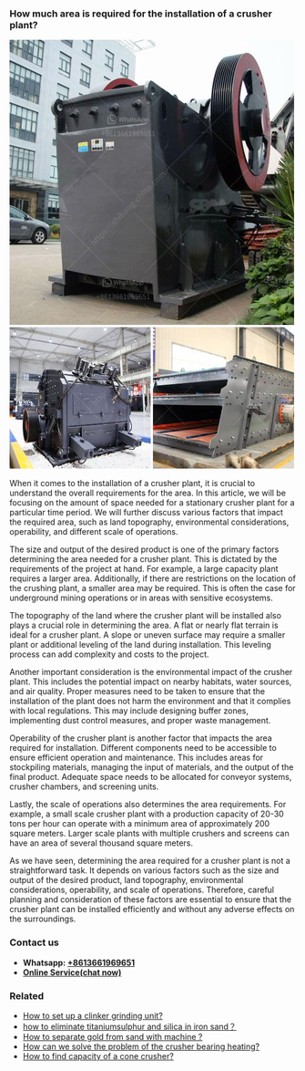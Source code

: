 <h3>How much area is required for the installation of a crusher plant?</h3><img src='1701745006.jpg' alt=''><p>When it comes to the installation of a crusher plant, it is crucial to understand the overall requirements for the area. In this article, we will be focusing on the amount of space needed for a stationary crusher plant for a particular time period. We will further discuss various factors that impact the required area, such as land topography, environmental considerations, operability, and different scale of operations.</p><p>The size and output of the desired product is one of the primary factors determining the area needed for a crusher plant. This is dictated by the requirements of the project at hand. For example, a large capacity plant requires a larger area. Additionally, if there are restrictions on the location of the crushing plant, a smaller area may be required. This is often the case for underground mining operations or in areas with sensitive ecosystems.</p><p>The topography of the land where the crusher plant will be installed also plays a crucial role in determining the area. A flat or nearly flat terrain is ideal for a crusher plant. A slope or uneven surface may require a smaller plant or additional leveling of the land during installation. This leveling process can add complexity and costs to the project.</p><p>Another important consideration is the environmental impact of the crusher plant. This includes the potential impact on nearby habitats, water sources, and air quality. Proper measures need to be taken to ensure that the installation of the plant does not harm the environment and that it complies with local regulations. This may include designing buffer zones, implementing dust control measures, and proper waste management.</p><p>Operability of the crusher plant is another factor that impacts the area required for installation. Different components need to be accessible to ensure efficient operation and maintenance. This includes areas for stockpiling materials, managing the input of materials, and the output of the final product. Adequate space needs to be allocated for conveyor systems, crusher chambers, and screening units.</p><p>Lastly, the scale of operations also determines the area requirements. For example, a small scale crusher plant with a production capacity of 20-30 tons per hour can operate with a minimum area of approximately 200 square meters. Larger scale plants with multiple crushers and screens can have an area of several thousand square meters.</p><p>As we have seen, determining the area required for a crusher plant is not a straightforward task. It depends on various factors such as the size and output of the desired product, land topography, environmental considerations, operability, and scale of operations. Therefore, careful planning and consideration of these factors are essential to ensure that the crusher plant can be installed efficiently and without any adverse effects on the surroundings.</p><h3>Contact us</h3><ul><li><strong>Whatsapp:&nbsp;<a href="https://wa.me/8613661969651">+8613661969651</a></strong></li><li><a href="https://swt.shibang-china.com/?git&amp;zhl&amp;How much area is required for the installation of a crusher plant"><strong>Online Service(chat now)</strong></a></li></ul><h3>Related</h3><ul><li><a href='How to set up a clinker grinding unit.md'>How to set up a clinker grinding unit?</a></li><li><a href='how to eliminate titaniumsulphur and silica in iron sand？.md'>how to eliminate titaniumsulphur and silica in iron sand？</a></li><li><a href='How to separate gold from sand with machine .md'>How to separate gold from sand with machine ?</a></li><li><a href='How can we solve the problem of the crusher bearing heating.md'>How can we solve the problem of the crusher bearing heating?</a></li><li><a href='How to find capacity of a cone crusher.md'>How to find capacity of a cone crusher?</a></li></ul>